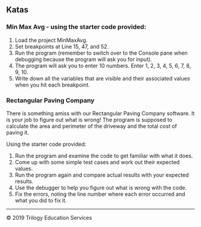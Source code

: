 ## Katas

### Min Max Avg - using the starter code provided:

1. Load the project MinMaxAvg.
1. Set breakpoints at Line 15, 47, and 52.
1. Run the program (remember to switch over to the Console pane when debugging because the program will ask you for input).
1. The program will ask you to enter 10 numbers.  Enter 1, 2, 3, 4, 5, 6, 7, 8, 9, 10.
1. Write down all the variables that are visible and their associated values when you hit each breakpoint.

### Rectangular Paving Company

There is something amiss with our Rectangular Paving Company software. It is your job to figure out what is wrong! The program is supposed to calculate the area and perimeter of the driveway and the total cost of paving it.

Using the starter code provided:

1. Run the program and examine the code to get familiar with what it does.
1. Come up with some simple test cases and work out their expected values.
1. Run the program again and compare actual results with your expected results.
1. Use the debugger to help you figure out what is wrong with the code.
1. Fix the errors, noting the line number where each error occurred and what you did to fix it.


---
© 2019 Trilogy Education Services